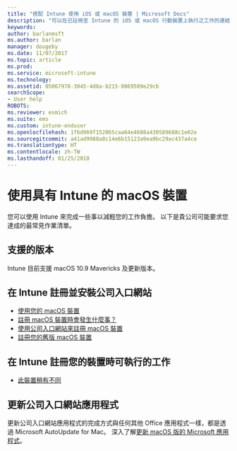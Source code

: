 ```yaml
---
title: "搭配 Intune 使用 iOS 或 macOS 裝置 | Microsoft Docs"
description: "可以在已註冊至 Intune 的 iOS 或 macOS 行動裝置上執行之工作的連結清單"
keywords: 
author: barlanmsft
ms.author: barlan
manager: dougeby
ms.date: 11/07/2017
ms.topic: article
ms.prod: 
ms.service: microsoft-intune
ms.technology: 
ms.assetid: 05067978-3045-4d8a-b215-0069509e29cb
searchScope:
- User help
ROBOTS: 
ms.reviewer: esmich
ms.suite: ems
ms.custom: intune-enduser
ms.openlocfilehash: 1f6d969f152065caa64e4688a430589688c1e02e
ms.sourcegitcommit: a41ad9988a8c14e6b15123a9ea9bc29ac437a4ce
ms.translationtype: HT
ms.contentlocale: zh-TW
ms.lasthandoff: 01/25/2018
---
```

# <a name="using-your-macos-device-with-intune"></a>使用具有 Intune 的 macOS 裝置

您可以使用 Intune 來完成一些事以減輕您的工作負擔。 以下是貴公司可能要求您達成的最常見作業清單。

## <a name="supported-versions"></a>支援的版本

Intune 目前支援 macOS 10.9 Mavericks 及更新版本。

## <a name="enrolling-into-intune-and-installing-the-company-portal"></a>在 Intune 註冊並安裝公司入口網站

- [使用您的 macOS 裝置](using-your-macos-device-with-intune.md)
- [註冊 macOS 裝置時會發生什麼事？](what-happens-if-you-install-the-company-portal-app-and-enroll-your-device-in-intune-macos.md)
- [使用公司入口網站來註冊 macOS 裝置](enroll-your-device-in-intune-macos-cp.md)
- [註冊您的舊版 macOS 裝置](enroll-your-device-in-intune-macos-legacy.md)


## <a name="things-you-can-do-when-your-device-is-enrolled-in-intune"></a>在 Intune 註冊您的裝置時可執行的工作

- [此裝置稍有不同](device-little-different-jamf.md)

## <a name="updating-the-company-portal-app"></a>更新公司入口網站應用程式

更新公司入口網站應用程式的完成方式與任何其他 Office 應用程式一樣，都是透過 Microsoft AutoUpdate for Mac。 深入了解[更新 macOS 版的 Microsoft 應用程式](https://support.office.com/article/Check-for-Office-for-Mac-updates-automatically-bfd1e497-c24d-4754-92ab-910a4074d7c1)。
